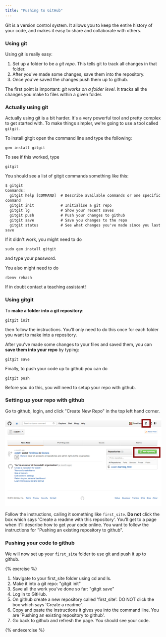 ```yaml
---
title: "Pushing to GitHub"
---
```


Git is a version control system. It allows you to keep the entire history of your code, and makes it easy to share and collaborate with others.

### Using git

Using git is really easy:

1. Set up a folder to be a _git repo_. This tells git to track all changes in that folder.
2. After you've made some changes, save them into the repository.
3. Once you've saved the changes push them up to github.

The first point is important: *git works on a folder level*. It tracks all the changes you make to files within a given folder.

### Actually using git

Actually using git is a bit harder. It's a very powerful tool and pretty complex to get started with. To make things simpler, we're going to use a tool called `gitgit`.

To install gitgit open the command line and type the following:

    gem install gitgit

To see if this worked, type

    gitgit

You should see a list of gitgit commands something like this:

    $ gitgit
    Commands:
      gitgit help [COMMAND]  # Describe available commands or one specific command
      gitgit init            # Initialise a git repo
      gitgit lg              # Show your recent saves
      gitgit push            # Push your changes to github
      gitgit save            # Save you changes to the repo
      gitgit status          # See what changes you've made since you last save

If it didn't work, you might need to do

    sudo gem install gitgit

and type your password.

You also might need to do

    rbenv rehash

If in doubt contact a teaching assistant!

### Using gitgit

To **make a folder into a git repository**:

    gitgit init

then follow the instructions. You'll only need to do this once for each folder you want to make into a repository.

After you've made some changes to your files and saved them, you can **save them into your repo** by typing:

    gitgit save

Finally, to push your code up to github you can do

    gitgit push

Before you do this, you will need to setup your repo with github.

### Setting up your repo with github

Go to github, login, and click "Create New Repo" in the top left hand corner.

![Creating a repo on GitHub](/assets/create_repo.png)

Follow the instructions, calling it something like `first_site`. **Do not** click the box which says 'Create a readme with this repository'. You'll get to a page when it'll describe how to get your code online. You want to follow the instructions for "Pushing an existing repository to github".

### Pushing your code to github

We will now set up your `first_site` folder to use git and push it up to github.

{% exercise %}
<ol>
<li>Navigate to your first_site folder using cd and ls.</li>
<li>Make it into a git repo: "gitgit init"</li>
<li>Save all the work you've done so far: "gitgit save"</li>
<li>Log in to GitHub.</li>
<li>On github create a new repository called 'first_site'. DO NOT click the box which says 'Create a readme'.</li>
<li>Copy and paste the instructions it gives you into the command line. You are 'Pushing an existing repository to github'.</li>
<li>Go back to github and refresh the page. You should see your code.</li>
</ol>
{% endexercise %}
